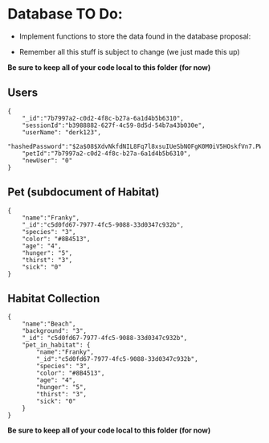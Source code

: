 # Database TO Do:

* Implement functions to store the data found in the database proposal:

* Remember all this stuff is subject to change (we just made this up)

**Be sure to keep all of your code local to this folder (for now)**

## Users
```
{
    "_id":"7b7997a2-c0d2-4f8c-b27a-6a1d4b5b6310",
    "sessionId":"b3988882-627f-4c59-8d5d-54b7a43b030e",
    "userName": "derk123",
    "hashedPassword":"$2a$08$XdvNkfdNIL8Fq7l8xsuIUeSbNOFgK0M0iV5HOskfVn7.PWncShU.O",
    "petId":"7b7997a2-c0d2-4f8c-b27a-6a1d4b5b6310",
    "newUser": "0"
}
```

## Pet (subdocument of Habitat)
```
{
    "name":"Franky",
    "_id":"c5d0fd67-7977-4fc5-9088-33d0347c932b",
    "species": "3",
    "color": "#8B4513",
    "age": "4",
    "hunger": "5",
    "thirst": "3",
    "sick": "0"
}
```

## Habitat Collection
```
{
    "name":"Beach",
    "background": "3",
    "_id": "c5d0fd67-7977-4fc5-9088-33d0347c932b",
    "pet_in_habitat": {
        "name":"Franky",
        "_id":"c5d0fd67-7977-4fc5-9088-33d0347c932b",
        "species": "3",
        "color": "#8B4513",
        "age": "4",
        "hunger": "5",
        "thirst": "3",
        "sick": "0"
    }
}
```
**Be sure to keep all of your code local to this folder (for now)**
